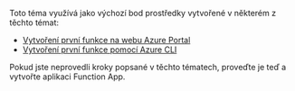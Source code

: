 Toto téma využívá jako výchozí bod prostředky vytvořené v některém z těchto témat:

+ [Vytvoření první funkce na webu Azure Portal](../articles/azure-functions/functions-create-first-azure-function.md)
+ [Vytvoření první funkce pomocí Azure CLI](../articles/azure-functions/functions-create-first-azure-function-azure-cli.md)

Pokud jste neprovedli kroky popsané v těchto tématech, proveďte je teď a vytvořte aplikaci Function App.